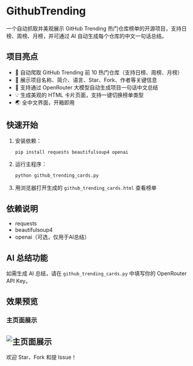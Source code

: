 # GithubTrending

一个自动抓取并美观展示 GitHub Trending 热门仓库榜单的开源项目，支持日榜、周榜、月榜，并可通过 AI 自动生成每个仓库的中文一句话总结。

## 项目亮点
- 🚀 自动爬取 GitHub Trending 前 10 热门仓库（支持日榜、周榜、月榜）
- 📝 展示项目名称、简介、语言、Star、Fork、作者等关键信息
- 🤖 支持通过 OpenRouter 大模型自动生成项目一句话中文总结
- 💡 生成美观的 HTML 卡片页面，支持一键切换榜单类型
- 🌏 全中文界面，开箱即用

## 快速开始
1. 安装依赖：
   ```bash
   pip install requests beautifulsoup4 openai
   ```
2. 运行主程序：
   ```bash
   python github_trending_cards.py
   ```
3. 用浏览器打开生成的 `github_trending_cards.html` 查看榜单

## 依赖说明
- requests
- beautifulsoup4
- openai（可选，仅用于AI总结）

## AI 总结功能
如需生成 AI 总结，请在 `github_trending_cards.py` 中填写你的 OpenRouter API Key。

## 效果预览

### 主页面展示
![主页面展示](img.png)
---

欢迎 Star、Fork 和提 Issue！